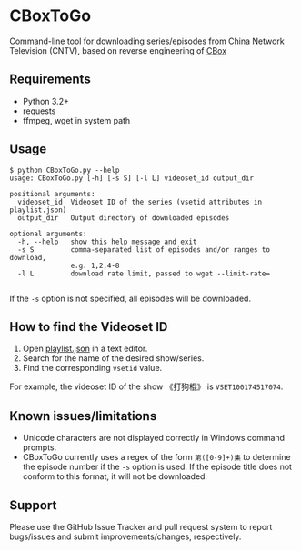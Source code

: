 # CBoxToGo

Command-line tool for downloading series/episodes from China Network Television (CNTV), based on reverse engineering of [CBox](http://cbox.cntv.cn/)

## Requirements

* Python 3.2+
* requests
* ffmpeg, wget in system path

## Usage

```
$ python CBoxToGo.py --help
usage: CBoxToGo.py [-h] [-s S] [-l L] videoset_id output_dir

positional arguments:
  videoset_id  Videoset ID of the series (vsetid attributes in playlist.json)
  output_dir   Output directory of downloaded episodes

optional arguments:
  -h, --help   show this help message and exit
  -s S         comma-separated list of episodes and/or ranges to download,
               e.g. 1,2,4-8
  -l L         download rate limit, passed to wget --limit-rate=
 
```

If the `-s` option is not specified, all episodes will be downloaded.

## How to find the Videoset ID

1. Open [playlist.json](playlist.json) in a text editor.
2. Search for the name of the desired show/series.
3. Find the corresponding `vsetid` value.

For example, the videoset ID of the show 《打狗棍》 is `VSET100174517074`.

## Known issues/limitations

* Unicode characters are not displayed correctly in Windows command prompts.
* CBoxToGo currently uses a regex of the form `第([0-9]+)集` to determine the episode number if the `-s` option is used.
If the episode title does not conform to this format, it will not be downloaded.

## Support

Please use the GitHub Issue Tracker and pull request system to report bugs/issues and submit improvements/changes, respectively.  